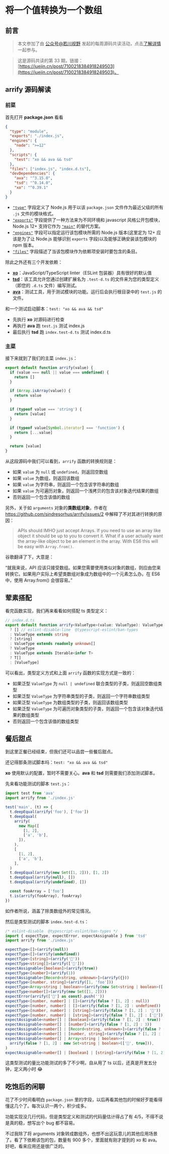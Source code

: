 # 将一个值转换为一个数组

## 前言

> 本文参加了由 [公众号@若川视野](https://lxchuan12.gitee.io/) 发起的每周源码共读活动，点击[了解详情](https://juejin.cn/post/7079706017579139102)一起参与。

> 这是源码共读的第 33 期，链接：[https://juejin.cn/post/7100218384918249503](https://juejin.cn/post/7100218384918249503)。

## arrify 源码解读

### 前菜

首先打开 **package.json** 看看

```json
{
  "type": "module",
  "exports": "./index.js",
  "engines": {
    "node": ">=12"
  },
  "scripts": {
    "test": "xo && ava && tsd"
  },
  "files": ["index.js", "index.d.ts"],
  "devDependencies": {
    "ava": "^3.15.0",
    "tsd": "^0.14.0",
    "xo": "^0.39.1"
  }
}
```

- [`"type"`](https://nodejs.org/api/packages.html#type) 字段定义了 Node.js 用于以该 `package.json` 文件作为最近父级的所有 `.js` 文件的模块格式。
- [`"exports"`](https://nodejs.org/api/packages.html#exports) 字段提供了一种方法来为不同环境和 javascript 风格公开包模块，Node.js 12+ 支持它作为 [`"main"`](https://nodejs.org/api/packages.html#main) 的替代方案。
- [`"engines"`](https://docs.npmjs.com/cli/v8/configuring-npm/package-json#engines) 字段可以指定运行该包模块所需的 Node.js 版本(这里定为 12+ 应该是为了让 Node.js 能够识别 `exports` 字段)以及能够正确安装该包模块的 npm 版本。
- [`"files"`](https://docs.npmjs.com/cli/v8/configuring-npm/package-json#files) 字段描述了当该包模块作为依赖项安装时要包含的条目。

除此之外还有三个开发依赖：

- [**xo**](https://www.npmjs.com/package/xo)：JavaScript/TypeScript linter（ESLint 包装器）具有很好的默认值
- [**tsd**](https://www.npmjs.com/package/tsd)：该工具允许您通过创建扩展名为 `.test-d.ts` 的文件来为您的类型定义（即您的 `.d.ts` 文件）编写测试。
- [**ava**](https://www.npmjs.com/package/ava)：测试工具，用于测试模块的功能。运行后会执行根目录中的 `test.js` 的文件。

和一个测试启动脚本：`test: "xo && ava && tsd"`

- 先执行 **xo** 对源码进行检查
- 再执行 **ava** 跑 `test.js` 测试 index.js
- 最后执行 **tsd** 跑 `index.test-d.ts` 测试 index.d.ts

### 主菜

接下来就到了我们的主菜 `index.js`：

```js
export default function arrify(value) {
  if (value === null || value === undefined) {
    return []
  }

  if (Array.isArray(value)) {
    return value
  }

  if (typeof value === 'string') {
    return [value]
  }

  if (typeof value[Symbol.iterator] === 'function') {
    return [...value]
  }

  return [value]
}
```

从这段源码中我们可以看到，`arrify` 函数的转换规则是：

- 如果 `value` 为 `null` 或 `undefined`，则返回空数组
- 如果 `value` 为数组，则返回该数组
- 如果 `value` 为字符串，则返回一个包含该字符串的数组
- 如果 `value` 为可遍历对象，则返回一个浅拷贝的包含该对象迭代结果的数组
- 否则返回一个包含该值的数组

另外，关于如 `arguments` 对象的**类数组对象**，作者在 https://github.com/sindresorhus/arrify/issues/2 中解释了不对其进行转换的原因：

> APIs should IMHO just accept Arrays. If you need to use an array like object it should be up to you to convert it. What if a user actually want the array-like object to be an element in the array. With ES6 this will be easy with `Array.from()`.

谷歌翻译了下，大意是：

“就我来说，API 应该只接受数组。如果您需要使用类似对象的数组，则应由您来转换它。如果用户实际上希望类数组对象成为数组中的一个元素怎么办。在 ES6 中，使用 Array.from() 会很容易。”

## 荤素搭配

看完函数实现，我们再来看看如何搭配 ts 类型定义：

```ts
// index.d.ts
export default function arrify<ValueType>(value: ValueType): ValueType extends null | undefined
  ? [] // eslint-disable-line  @typescript-eslint/ban-types
  : ValueType extends string
  ? [string]
  : ValueType extends readonly unknown[]
  ? ValueType
  : ValueType extends Iterable<infer T>
  ? T[]
  : [ValueType]
```

可以看出，类型定义方式和上面 `arrify` 函数的实现方式是一致的：

- 如果泛型 `ValueType` 为 `null | undefined` 联合类型的子类，则返回空数组类型
- 如果泛型 `ValueType` 为字符串类型的子类，则返回一个字符串数组类型
- 如果泛型 `ValueType` 为数组类型的子类，则返回该数组类型
- 如果泛型 `ValueType` 为可遍历对象类型的子类，则返回一个包含该对象迭代结果的数组类型
- 否则返回一个包含该值的数组类型

## 餐后甜点

到这里正餐已经结束，但我们还可以品尝一些餐后甜点。

还记得那条测试脚本吗：`test: "xo && ava && tsd"`

**xo** 使用默认的配置，暂时不需要关心。**ava** 和 **tsd** 则需要我们添加测试脚本。

先来看功能测试的脚本 `test.js`：

```js
import test from 'ava'
import arrify from './index.js'

test('main', (t) => {
  t.deepEqual(arrify('foo'), ['foo'])
  t.deepEqual(
    arrify(
      new Map([
        [1, 2],
        ['a', 'b'],
      ]),
    ),
    [
      [1, 2],
      ['a', 'b'],
    ],
  )
  t.deepEqual(arrify(new Set([1, 2])), [1, 2])
  t.deepEqual(arrify(null), [])
  t.deepEqual(arrify(undefined), [])

  const fooArray = ['foo']
  t.is(arrify(fooArray), fooArray)
})
```

如作者所说，涵盖了除类数组外的常见情况。

然后是类型测试的脚本 `index.test-d.ts`：

```ts
/* eslint-disable  @typescript-eslint/ban-types */
import { expectType, expectError, expectAssignable } from 'tsd'
import arrify from './index.js'

expectType<[]>(arrify(null))
expectType<[]>(arrify(undefined))
expectType<[string]>(arrify('🦄'))
expectType<string[]>(arrify(['🦄']))
expectAssignable<[boolean]>(arrify(true))
expectType<[number]>(arrify(1))
expectAssignable<[Record<string, unknown>]>(arrify({}))
expectType<[number, string]>(arrify([1, 'foo']))
expectType<Array<string | boolean>>(arrify(new Set<string | boolean>(['🦄', true])))
expectType<number[]>(arrify(new Set([1, 2])))
expectError(arrify(['🦄'] as const).push(''))
expectType<[number, number] | []>(arrify(false ? [1, 2] : null))
expectType<[number, number] | []>(arrify(false ? [1, 2] : undefined))
expectType<[number, number] | [string]>(arrify(false ? [1, 2] : '🦄'))
expectType<[number, number] | [string]>(arrify(false ? [1, 2] : ['🦄']))
expectAssignable<number[] | [boolean]>(arrify(false ? [1, 2] : true))
expectAssignable<number[] | [number]>(arrify(false ? [1, 2] : 3))
expectAssignable<number[] | [Record<string, unknown>]>(arrify(false ? [1, 2] : {}))
expectAssignable<number[] | [number, string]>(arrify(false ? [1, 2] : [1, 'foo']))
expectAssignable<number[] | Array<string | boolean>>(
  arrify(false ? [1, 2] : new Set<string | boolean>(['🦄', true])),
)
expectAssignable<number[] | [boolean] | [string]>(arrify(false ? [1, 2] : false ? true : '🦄'))
```

这类型测试的量比功能测试的多了不少啊，自从用了 ts 以后，还真是开发五分钟，定义两小时 😂

## 吃饱后的闲聊

花了不少时间看明白 `package.json` 里的字段，以后再看其他包的时候好歹能看得懂这几个了。每次认识一两个，积少成多。

功能实现没几行代码，但是类型定义和测试的代码量估计得占了有 4/5，不得不说是真的稳，想写出个 bug 都不容易。

不过我除了将 arguments 对象转成数组外，也想不出这玩意儿的其他应用场景了。看了下依赖该包的包，数量有 900 多个，里面就有刚才提到的 xo 和 ava。好吧，看来应用还是很广泛的。
